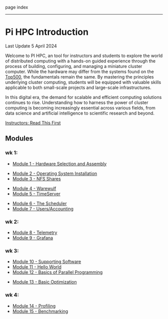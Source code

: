 page
index


---

# Pi HPC Introduction

<span class="small">Last Update 5 April 2024</span>

Welcome to PI HPC, an tool for instructors and students to explore the world of distributed computing with a hands-on guided experience through the process of building, configuring, and managing a miniature cluster computer. While the hardware may differ from the systems found on the [Top500](https://top500.org), the fundamentals remain the same. By mastering the principles underlying cluster computing, students will be equipped with valuable skills applicable to both small-scale projects and large-scale infrastructures.

In this digital era, the demand for scalable and efficient computing solutions continues to rise. Understanding how to harness the power of cluster computing is becoming increasingly essential across various fields, from data science and artificial intelligence to scientific research and beyond.

[Instructors: Read This First](instructors)

## Modules

### wk 1:
- [Module 1 - Hardware Selection and Assembly](modules/hardware-selection)
<!-- TODO: john needs to do this-->
- [Module 2 - Operating System Installation](modules/os-install)
- [Module 3 - NFS Shares](modules/nfs)
<!-- TODO: Tess needs to update chrony.md to reflect pi5 changes -->
- [Module 4 - Warewulf](modules/ww)
- [Module 5 - TimeServer](modules/chrony)
<!-- TODO: waiting on vince to get back to know how to do this step -->
- [Module 6 - The Scheduler](modules/slurm)
- [Module 7 - Users/Accounting](modules/accounting)

### wk 2:
- [Module 8 - Telemetry]()
- [Module 9 - Grafana]()

### wk 3:
- [Module 10 - Supporting Software](modules/supporting-software)
- [Module 11 - Hello World](modules/hello-world)
- [Module 12 - Basics of Parallel Programming]()
<!-- TODO: John-->
- [Module 13 - Basic Optimization]()

### wk 4:
- [Module 14 - Profiling]()
- [Module 15 - Benchmarking]()
<!-- TODO: tess or drew-->

<!-- TODO: not rn 
<!-- - [Module 11 - Parallel Storage (Optional)](module-11) -->
<!-- - Module 12 - GPU Compute (Optional)            plans need to be finalized for this -->
<!-- - Module 14 - Challenges                        also john -->
